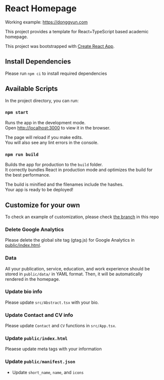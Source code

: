 # React Homepage

Working example: https://donggyun.com

This project provides a template for React+TypeScript based academic homepage.

This project was bootstrapped with [Create React App](https://github.com/facebook/create-react-app).

## Install Dependencies

Please run `npm ci` to install required dependencies

## Available Scripts

In the project directory, you can run:

### `npm start`

Runs the app in the development mode.\
Open [http://localhost:3000](http://localhost:3000) to view it in the browser.

The page will reload if you make edits.\
You will also see any lint errors in the console.

### `npm run build`

Builds the app for production to the `build` folder.\
It correctly bundles React in production mode and optimizes the build for the best performance.

The build is minified and the filenames include the hashes.\
Your app is ready to be deployed!

## Customize for your own

To check an example of customization, please check [the branch](https://github.com/handk85/react-homepage/tree/donggyun) in this repo

### Delete Google Analytics

Please delete the global site tag (gtag.js) for Google Analytics in [public/index.html](https://github.com/handk85/homepage/blob/be38cadf2076620211078e34b4601793dd9d9b68/public/index.html#L8C1-L22C37).

### Data

All your publication, service, education, and work experience should be stored in `public/data/` in YAML format.
Then, it will be automatically rendered in the homepage.

### Update bio info

Please update `src/Abstract.tsx` with your bio.

### Update Contact and CV info

Please update `Contact` and `CV` functions in `src/App.tsx`.

### Update `public/index.html`

Pleaese update meta tags with your information

### Update `public/manifest.json`

- Update `short_name`, `name`, and `icons`
